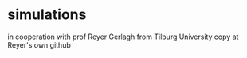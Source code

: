 # simulations
in cooperation with prof Reyer Gerlagh from Tilburg University
copy at Reyer's own github
